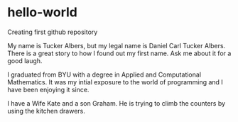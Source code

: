 # hello-world
Creating first github repository

My name is Tucker Albers, but my legal name is Daniel Carl Tucker Albers. There is a great story to how I found out my first name. Ask me about it for a good laugh.

I graduated from BYU with a degree in Applied and Computational Mathematics. It was my intial exposure to the world of programming and I have been enjoying it since.

I have a Wife Kate and a son Graham. He is trying to climb the counters by using the kitchen drawers. 
